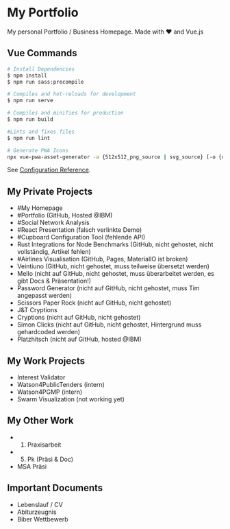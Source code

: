 # My Portfolio

My personal Portfolio / Business Homepage. Made with ♥ and Vue.js

## Vue Commands

``` bash
# Install Dependencies
$ npm install
$ npm run sass:precompile

# Compiles and hot-reloads for development
$ npm run serve

# Compiles and minifies for production
$ npm run build

#Lints and fixes files
$ npm run lint

# Generate PWA Icons
npx vue-pwa-asset-generator -a {512x512_png_source | svg_source} [-o {output_folder}]
```

See [Configuration Reference](https://cli.vuejs.org/config/).

## My Private Projects

- #My Homepage
- #Portfolio (GitHub, Hosted @IBM)
- #Social Network Analysis
- #React Presentation (falsch verlinkte Demo)
- #Cupboard Configuration Tool (fehlende API)
- Rust Integrations for Node Benchmarks (GitHub, nicht gehostet, nicht vollständig, Artikel fehlen)
- #Airlines Visualisation (GitHub, Pages, MaterialIO ist broken)
- Veintiuno (GitHub, nicht gehostet, muss teilweise übersetzt werden)
- Mello (nicht auf GitHub, nicht gehostet, muss überarbeitet werden, es gibt Docs & Präsentation!)
- Password Generator (nicht auf GitHub, nicht gehostet, muss Tim angepasst werden)
- Scissors Paper Rock (nicht auf GitHub, nicht gehostet)
- J&T Cryptions
- Cryptions (nicht auf GitHub, nicht gehostet)
- Simon Clicks (nicht auf GitHub, nicht gehostet, Hintergrund muss gehardcoded werden)
- Platzhitsch (nicht auf GitHub, hosted @IBM)

## My Work Projects

- Interest Validator
- Watson4PublicTenders (intern)
- Watson4PGMP (intern)
- Swarm Visualization (not working yet)

## My Other Work

- 1. Praxisarbeit
- 5. Pk (Präsi & Doc)
- MSA Präsi

## Important Documents

- Lebenslauf / CV
- Abiturzeugnis
- Biber Wettbewerb
